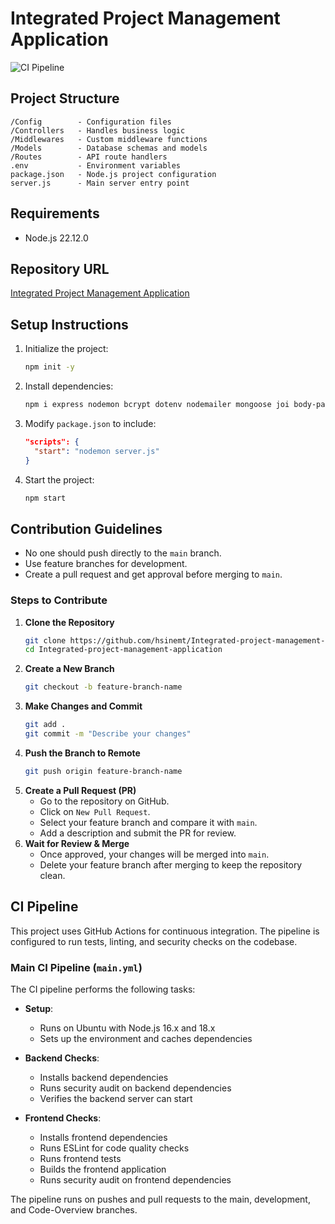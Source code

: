 # Integrated Project Management Application

![CI Pipeline](https://github.com/hsinemt/Integrated-project-management-application/actions/workflows/main.yml/badge.svg)

## Project Structure
```
/Config        - Configuration files
/Controllers   - Handles business logic
/Middlewares   - Custom middleware functions
/Models        - Database schemas and models
/Routes        - API route handlers
.env           - Environment variables
package.json   - Node.js project configuration
server.js      - Main server entry point
```

## Requirements
- Node.js 22.12.0

## Repository URL
[Integrated Project Management Application](https://github.com/hsinemt/Integrated-project-management-application)

## Setup Instructions
1. Initialize the project:
   ```sh
   npm init -y
   ```
2. Install dependencies:
   ```sh
   npm i express nodemon bcrypt dotenv nodemailer mongoose joi body-parser cookie-parser cors jsonwebtoken
   ```
3. Modify `package.json` to include:
   ```json
   "scripts": {
     "start": "nodemon server.js"
   }
   ```
4. Start the project:
   ```sh
   npm start
   ```

## Contribution Guidelines
- No one should push directly to the `main` branch.
- Use feature branches for development.
- Create a pull request and get approval before merging to `main`.

### Steps to Contribute
1. **Clone the Repository**
   ```sh
   git clone https://github.com/hsinemt/Integrated-project-management-application
   cd Integrated-project-management-application
   ```
2. **Create a New Branch**
   ```sh
   git checkout -b feature-branch-name
   ```
3. **Make Changes and Commit**
   ```sh
   git add .
   git commit -m "Describe your changes"
   ```
4. **Push the Branch to Remote**
   ```sh
   git push origin feature-branch-name
   ```
5. **Create a Pull Request (PR)**
   - Go to the repository on GitHub.
   - Click on `New Pull Request`.
   - Select your feature branch and compare it with `main`.
   - Add a description and submit the PR for review.
6. **Wait for Review & Merge**
   - Once approved, your changes will be merged into `main`.
   - Delete your feature branch after merging to keep the repository clean.

## CI Pipeline

This project uses GitHub Actions for continuous integration. The pipeline is configured to run tests, linting, and security checks on the codebase.

### Main CI Pipeline (`main.yml`)

The CI pipeline performs the following tasks:

- **Setup**: 
  - Runs on Ubuntu with Node.js 16.x and 18.x
  - Sets up the environment and caches dependencies

- **Backend Checks**:
  - Installs backend dependencies
  - Runs security audit on backend dependencies
  - Verifies the backend server can start

- **Frontend Checks**:
  - Installs frontend dependencies
  - Runs ESLint for code quality checks
  - Runs frontend tests
  - Builds the frontend application
  - Runs security audit on frontend dependencies

The pipeline runs on pushes and pull requests to the main, development, and Code-Overview branches.
